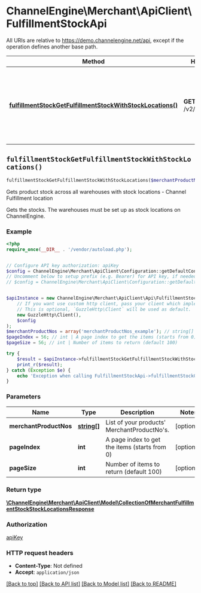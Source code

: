 # ChannelEngine\Merchant\ApiClient\FulfillmentStockApi

All URIs are relative to https://demo.channelengine.net/api, except if the operation defines another base path.

| Method | HTTP request | Description |
| ------------- | ------------- | ------------- |
| [**fulfillmentStockGetFulfillmentStockWithStockLocations()**](FulfillmentStockApi.md#fulfillmentStockGetFulfillmentStockWithStockLocations) | **GET** /v2/fulfillmentstock | Gets product stock across all warehouses with stock locations - Channel Fulfillment location |


## `fulfillmentStockGetFulfillmentStockWithStockLocations()`

```php
fulfillmentStockGetFulfillmentStockWithStockLocations($merchantProductNos, $pageIndex, $pageSize): \ChannelEngine\Merchant\ApiClient\Model\CollectionOfMerchantFulfillmentStockStockLocationsResponse
```

Gets product stock across all warehouses with stock locations - Channel Fulfillment location

Gets the stocks. The warehouses must be set up as stock locations on ChannelEngine.

### Example

```php
<?php
require_once(__DIR__ . '/vendor/autoload.php');


// Configure API key authorization: apiKey
$config = ChannelEngine\Merchant\ApiClient\Configuration::getDefaultConfiguration()->setApiKey('apikey', 'YOUR_API_KEY');
// Uncomment below to setup prefix (e.g. Bearer) for API key, if needed
// $config = ChannelEngine\Merchant\ApiClient\Configuration::getDefaultConfiguration()->setApiKeyPrefix('apikey', 'Bearer');


$apiInstance = new ChannelEngine\Merchant\ApiClient\Api\FulfillmentStockApi(
    // If you want use custom http client, pass your client which implements `GuzzleHttp\ClientInterface`.
    // This is optional, `GuzzleHttp\Client` will be used as default.
    new GuzzleHttp\Client(),
    $config
);
$merchantProductNos = array('merchantProductNos_example'); // string[] | List of your products' MerchantProductNo's.
$pageIndex = 56; // int | A page index to get the items (starts from 0)
$pageSize = 56; // int | Number of items to return (default 100)

try {
    $result = $apiInstance->fulfillmentStockGetFulfillmentStockWithStockLocations($merchantProductNos, $pageIndex, $pageSize);
    print_r($result);
} catch (Exception $e) {
    echo 'Exception when calling FulfillmentStockApi->fulfillmentStockGetFulfillmentStockWithStockLocations: ', $e->getMessage(), PHP_EOL;
}
```

### Parameters

| Name | Type | Description  | Notes |
| ------------- | ------------- | ------------- | ------------- |
| **merchantProductNos** | [**string[]**](../Model/string.md)| List of your products&#39; MerchantProductNo&#39;s. | [optional] |
| **pageIndex** | **int**| A page index to get the items (starts from 0) | [optional] |
| **pageSize** | **int**| Number of items to return (default 100) | [optional] |

### Return type

[**\ChannelEngine\Merchant\ApiClient\Model\CollectionOfMerchantFulfillmentStockStockLocationsResponse**](../Model/CollectionOfMerchantFulfillmentStockStockLocationsResponse.md)

### Authorization

[apiKey](../../README.md#apiKey)

### HTTP request headers

- **Content-Type**: Not defined
- **Accept**: `application/json`

[[Back to top]](#) [[Back to API list]](../../README.md#endpoints)
[[Back to Model list]](../../README.md#models)
[[Back to README]](../../README.md)
